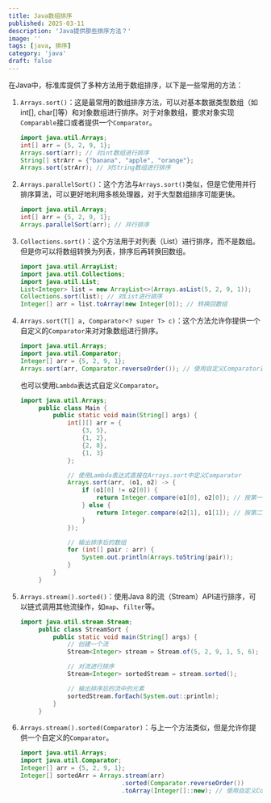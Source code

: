 ```yaml
---
title: Java数组排序
published: 2025-03-11
description: 'Java提供那些排序方法？'
image: ''
tags: [java, 排序]
category: 'java'
draft: false 
---
```


在Java中，标准库提供了多种方法用于数组排序，以下是一些常用的方法：
1. `Arrays.sort()`：这是最常用的数组排序方法，可以对基本数据类型数组（如int[], char[]等）和对象数组进行排序。对于对象数组，要求对象实现`Comparable`接口或者提供一个`Comparator`。
   ```java
   import java.util.Arrays;
   int[] arr = {5, 2, 9, 1};
   Arrays.sort(arr); // 对int数组进行排序
   String[] strArr = {"banana", "apple", "orange"};
   Arrays.sort(strArr); // 对String数组进行排序
   ```
2. `Arrays.parallelSort()`：这个方法与`Arrays.sort()`类似，但是它使用并行排序算法，可以更好地利用多核处理器，对于大型数组排序可能更快。
   ```java
   import java.util.Arrays;
   int[] arr = {5, 2, 9, 1};
   Arrays.parallelSort(arr); // 并行排序
   ```
3. `Collections.sort()`：这个方法用于对列表（List）进行排序，而不是数组。但是你可以将数组转换为列表，排序后再转换回数组。
   ```java
   import java.util.ArrayList;
   import java.util.Collections;
   import java.util.List;
   List<Integer> list = new ArrayList<>(Arrays.asList(5, 2, 9, 1));
   Collections.sort(list); // 对List进行排序
   Integer[] arr = list.toArray(new Integer[0]); // 转换回数组
   ```
4. `Arrays.sort(T[] a, Comparator<? super T> c)`：这个方法允许你提供一个自定义的`Comparator`来对对象数组进行排序。
   ```java
   import java.util.Arrays;
   import java.util.Comparator;
   Integer[] arr = {5, 2, 9, 1};
   Arrays.sort(arr, Comparator.reverseOrder()); // 使用自定义Comparator进行降序排序
   ```
   也可以使用`Lambda`表达式自定义`Comparator`。
   ```java
   import java.util.Arrays;
        public class Main {
            public static void main(String[] args) {
                int[][] arr = {
                    {3, 5},
                    {1, 2},
                    {2, 8},
                    {1, 3}
                };

                // 使用Lambda表达式直接在Arrays.sort中定义Comparator
                Arrays.sort(arr, (o1, o2) -> {
                    if (o1[0] != o2[0]) {
                        return Integer.compare(o1[0], o2[0]); // 按第一个元素升序
                    } else {
                        return Integer.compare(o2[1], o1[1]); // 按第二个元素降序
                    }
                });

                // 输出排序后的数组
                for (int[] pair : arr) {
                    System.out.println(Arrays.toString(pair));
                }
            }
        }
    ```

5. `Arrays.stream().sorted()`：使用Java 8的流（Stream）API进行排序，可以链式调用其他流操作，如`map`、`filter`等。
   ```java
   import java.util.stream.Stream;
        public class StreamSort {
            public static void main(String[] args) {
                // 创建一个流
                Stream<Integer> stream = Stream.of(5, 2, 9, 1, 5, 6);

                // 对流进行排序
                Stream<Integer> sortedStream = stream.sorted();

                // 输出排序后的流中的元素
                sortedStream.forEach(System.out::println);
            }
        }

   ```
6. `Arrays.stream().sorted(Comparator)`：与上一个方法类似，但是允许你提供一个自定义的`Comparator`。
   ```java
   import java.util.Arrays;
   import java.util.Comparator;
   Integer[] arr = {5, 2, 9, 1};
   Integer[] sortedArr = Arrays.stream(arr)
                               .sorted(Comparator.reverseOrder())
                               .toArray(Integer[]::new); // 使用自定义Comparator进行降序排序
   ```